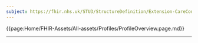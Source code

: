 ```yaml
---
subject: https://fhir.nhs.uk/STU3/StructureDefinition/Extension-CareConnect-GPC-MedicationStatementQuantity-1
---
```


{{page:Home/FHIR-Assets/All-assets/Profiles/ProfileOverview.page.md}}

---